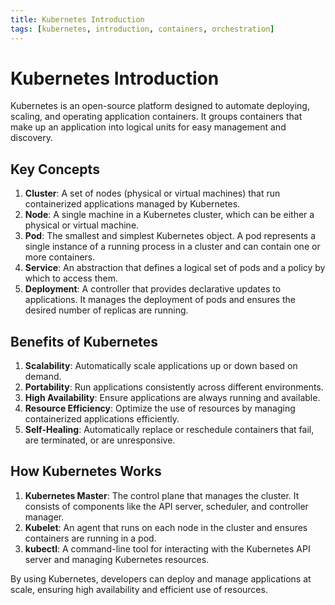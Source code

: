 ```yaml
---
title: Kubernetes Introduction
tags: [kubernetes, introduction, containers, orchestration]
---
```


# Kubernetes Introduction

Kubernetes is an open-source platform designed to automate deploying, scaling, and operating application containers. It groups containers that make up an application into logical units for easy management and discovery.

## Key Concepts

1. **Cluster**: A set of nodes (physical or virtual machines) that run containerized applications managed by Kubernetes.
2. **Node**: A single machine in a Kubernetes cluster, which can be either a physical or virtual machine.
3. **Pod**: The smallest and simplest Kubernetes object. A pod represents a single instance of a running process in a cluster and can contain one or more containers.
4. **Service**: An abstraction that defines a logical set of pods and a policy by which to access them.
5. **Deployment**: A controller that provides declarative updates to applications. It manages the deployment of pods and ensures the desired number of replicas are running.

## Benefits of Kubernetes

1. **Scalability**: Automatically scale applications up or down based on demand.
2. **Portability**: Run applications consistently across different environments.
3. **High Availability**: Ensure applications are always running and available.
4. **Resource Efficiency**: Optimize the use of resources by managing containerized applications efficiently.
5. **Self-Healing**: Automatically replace or reschedule containers that fail, are terminated, or are unresponsive.

## How Kubernetes Works

1. **Kubernetes Master**: The control plane that manages the cluster. It consists of components like the API server, scheduler, and controller manager.
2. **Kubelet**: An agent that runs on each node in the cluster and ensures containers are running in a pod.
3. **kubectl**: A command-line tool for interacting with the Kubernetes API server and managing Kubernetes resources.

By using Kubernetes, developers can deploy and manage applications at scale, ensuring high availability and efficient use of resources.